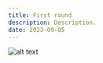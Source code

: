 ```yaml
---
title: First round
description: Description.
date: 2023-09-05
---
```


![alt text](/images/round-1/01-Browse.png)

